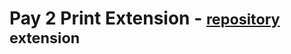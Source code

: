 # Pay 2 Print Extension - <small>[repository](https://github.com/lnbits/pay2print) extension</small>
